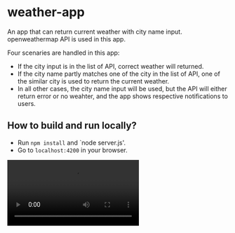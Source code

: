 # weather-app
An app that can return current weather with city name input.
openweathermap API is used in this app.

Four scenaries are handled in this app:
* If the city input is in the list of API, correct weather will returned.
* If the city name partly matches one of the city in the list of API, one of the similar city is used to return the current weather.
* In all other cases, the city name input will be used, but the API will either return error or no weahter, and the app shows respective notifications to users.

## How to build and run locally?
* Run `npm install` and `node server.js'.
* Go to `localhost:4200` in your browser.

![Weather application demo](demo.mov)
